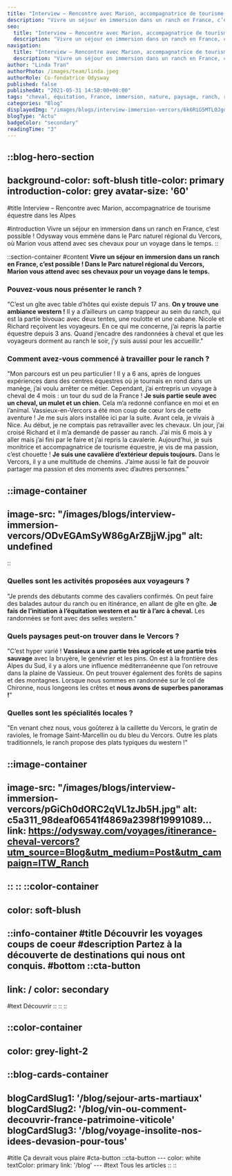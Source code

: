 ```yaml
---
title: "Interview – Rencontre avec Marion, accompagnatrice de tourisme équestre dans les Alpes"
description: "Vivre un séjour en immersion dans un ranch en France, c’est possible ! Odysway vous emmène dans le Parc naturel régional du Vercors, où Marion vous attend avec ses chevaux pour un voyage dans le temps."
seo:
  title: "Interview – Rencontre avec Marion, accompagnatrice de tourisme équestre dans les Alpes"
  description: "Vivre un séjour en immersion dans un ranch en France, c’est possible ! Odysway vous emmène dans le Parc naturel régional du Vercors, où Marion vous attend avec ses chevaux pour un voyage dans le temps."
navigation:
  title: "Interview – Rencontre avec Marion, accompagnatrice de tourisme équestre dans les Alpes"
  description: "Vivre un séjour en immersion dans un ranch en France, c’est possible ! Odysway vous emmène dans le Parc naturel régional du Vercors, où Marion vous attend avec ses chevaux pour un voyage dans le temps."
author: "Linda Tran"
authorPhoto: /images/team/linda.jpeg
authorRole: Co-fondatrice Odysway
published: false
publishedAt: "2021-05-31 14:50:00+00:00"
tags: "cheval, équitation, France, immersion, nature, paysage, ranch, randonnée, tourisme équestre, Vercors, western"
categories: "Blog"
displayedImg: "/images/blogs/interview-immersion-vercors/6k6RiG5MTLOJgdfIduEC.jpg"
blogType: "Actu"
badgeColor: "secondary"
readingTime: "3"
---
```


::blog-hero-section
---
background-color: soft-blush
title-color: primary
introduction-color: grey
avatar-size: '60'
---
#title
Interview – Rencontre avec Marion, accompagnatrice de tourisme équestre dans les Alpes

#introduction
Vivre un séjour en immersion dans un ranch en France, c’est possible ! Odysway vous emmène dans le Parc naturel régional du Vercors, où Marion vous attend avec ses chevaux pour un voyage dans le temps.
::

::section-container
#content
**Vivre un séjour en immersion dans un ranch en France, c’est possible ! Dans le Parc naturel régional du Vercors, Marion vous attend avec ses chevaux pour un voyage dans le temps.**

### Pouvez-vous nous présenter le ranch ?

"C’est un gîte avec table d’hôtes qui existe depuis 17 ans. **On y trouve une ambiance western !** Il y a d’ailleurs un camp trappeur au sein du ranch, qui est la partie bivouac avec deux tentes, une roulotte et une cabane. Nicole et Richard reçoivent les voyageurs. En ce qui me concerne, j’ai repris la partie équestre depuis 3 ans. Quand j’encadre des randonnées à cheval et que les voyageurs dorment au ranch le soir, j’y suis aussi pour les accueillir."

### Comment avez-vous commencé à travailler pour le ranch ?

"Mon parcours est un peu particulier ! Il y a 6 ans, après de longues expériences dans des centres équestres où je tournais en rond dans un manège, j’ai voulu arrêter ce métier. Cependant, j’ai entrepris un voyage à cheval de 4 mois : un tour du sud de la France ! **Je suis partie seule avec un cheval, un mulet et un chien.** Cela m’a redonné confiance en moi et en l’animal. Vassieux-en-Vercors a été mon coup de cœur lors de cette aventure ! Je me suis alors installée ici par la suite. Avant cela, je vivais à Nice. Au début, je ne comptais pas retravailler avec les chevaux. Un jour, j’ai croisé Richard et il m’a demandé de passer au ranch. J’ai mis 6 mois à y aller mais j’ai fini par le faire et j’ai repris la cavalerie. Aujourd’hui, je suis monitrice et accompagnatrice de tourisme équestre, je vis de ma passion, c’est chouette ! **Je suis une cavalière d’extérieur depuis toujours.** Dans le Vercors, il y a une multitude de chemins. J’aime aussi le fait de pouvoir partager ma passion et des moments avec d’autres personnes."

::image-container
---
image-src: "/images/blogs/interview-immersion-vercors/ODvEGAmSyW86gArZBjjW.jpg"
alt: undefined
---
::

### Quelles sont les activités proposées aux voyageurs ?

"Je prends des débutants comme des cavaliers confirmés. On peut faire des balades autour du ranch ou en itinérance, en allant de gîte en gîte. **Je fais de l’initiation à l’équitation western et au tir à l’arc à cheval.** Les randonnées se font avec des selles western."

### Quels paysages peut-on trouver dans le Vercors ?

"C’est hyper varié ! **Vassieux a une partie très agricole et une partie très sauvage** avec la bruyère, le genévrier et les pins. On est à la frontière des Alpes du Sud, il y a alors une influence méditerranéenne que l’on retrouve dans la plaine de Vassieux. On peut trouver également des forêts de sapins et des montagnes. Lorsque nous sommes en randonnée sur le col de Chironne, nous longeons les crêtes et **nous avons de superbes panoramas !**"

### Quelles sont les spécialités locales ?

"En venant chez nous, vous goûterez à la caillette du Vercors, le gratin de ravioles, le fromage Saint-Marcellin ou du bleu du Vercors. Outre les plats traditionnels, le ranch propose des plats typiques du western !"

::image-container
---
image-src: "/images/blogs/interview-immersion-vercors/pGiCh0dORC2qVL1zJb5H.jpg"
alt: c5a311_98deaf06541f4869a2398f19991089...
link: https://odysway.com/voyages/itinerance-cheval-vercors?utm_source=Blog&utm_medium=Post&utm_campaign=ITW_Ranch
---
::
::
::color-container
---
color: soft-blush
---
  ::info-container
  #title
  Découvrir les voyages coups de coeur
  #description
  Partez à la découverte de destinations qui nous ont conquis.
  #bottom
  ::cta-button
  ---
  link: /
  color: secondary
  ---
  #text
  Découvrir
  ::
  ::
::

::color-container
---
color: grey-light-2
---
  ::blog-cards-container
  ---
  blogCardSlug1: '/blog/sejour-arts-martiaux' 
  blogCardSlug2: '/blog/vin-ou-comment-decouvrir-france-patrimoine-viticole' 
  blogCardSlug3: '/blog/voyage-insolite-nos-idees-devasion-pour-tous' 
  ---
  #title
  Ça devrait vous plaire
  #cta-button
    ::cta-button
    ---
    color: white
    textColor: primary
    link: '/blog'
    ---
    #text
    Tous les  articles
    ::
  ::
